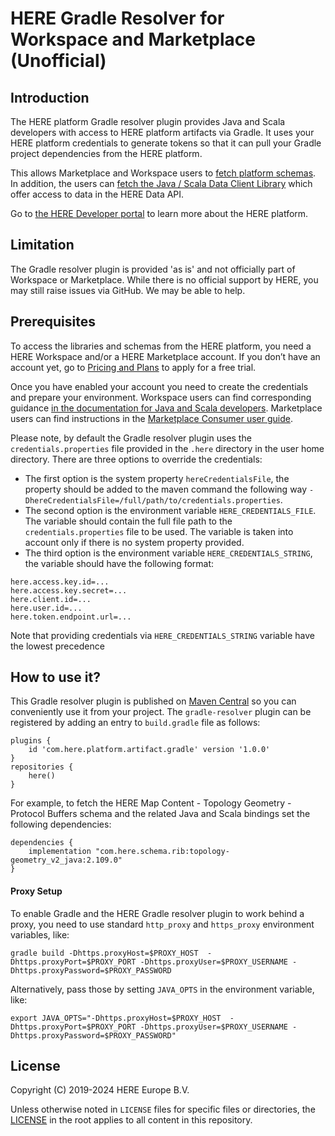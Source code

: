 # HERE Gradle Resolver for Workspace and Marketplace (Unofficial)

## Introduction
The HERE platform Gradle resolver plugin provides Java and Scala developers with access to HERE platform
artifacts via Gradle. It uses your HERE platform credentials to generate tokens so that it can pull your
Gradle project dependencies from the HERE platform.

This allows Marketplace and Workspace users to [fetch platform schemas](https://www.here.com/docs/bundle/here-workspace-developer-guide-java-scala/page/proto-schema/README.html).
In addition, the users can [fetch the Java / Scala Data Client Library](https://www.here.com/docs/bundle/data-client-library-developer-guide-java-scala/page/client/get-data.html)
which offer access to data in the HERE Data API.

Go to [the HERE Developer portal](https://developer.here.com/products/platform) to learn more about the HERE platform.

## Limitation
The Gradle resolver plugin is provided 'as is' and not officially part of Workspace or Marketplace.
While there is no official support by HERE, you may still raise issues via GitHub. We may be able to help.

## Prerequisites
To access the libraries and schemas from the HERE platform, you need a HERE Workspace and/or a HERE Marketplace account.
If you don’t have an account yet, go to [Pricing and Plans](https://www.here.com/get-started/pricing) to apply for a free trial.

Once you have enabled your account you need to create the credentials and prepare your environment.
Workspace users can find corresponding guidance [in the documentation for Java and Scala developers](https://www.here.com/docs/bundle/here-workspace-developer-guide-java-scala/page/topics/how-to-use-sdk.html).
Marketplace users can find instructions in the [Marketplace Consumer user guide](https://www.here.com/docs/bundle/marketplace-consumer-user-guide/page/topics/link-catalogs.html#set-up-your-credentials).

Please note, by default the Gradle resolver plugin uses the `credentials.properties` file provided in the `.here` directory in the user home directory.
There are three options to override the credentials:

- The first option is the system property `hereCredentialsFile`, the property should be added to the maven command the following way `-DhereCredentialsFile=/full/path/to/credentials.properties`.
- The second option is the environment variable `HERE_CREDENTIALS_FILE`.  The variable should contain the full file path to the `credentials.properties` file to be used. The variable is taken into account only if there is no system property provided.
- The third option is the environment variable `HERE_CREDENTIALS_STRING`, the variable should have the following format:
```
here.access.key.id=...
here.access.key.secret=...
here.client.id=...
here.user.id=...
here.token.endpoint.url=...
```
Note that providing credentials via `HERE_CREDENTIALS_STRING` variable have the lowest precedence

## How to use it?
This Gradle resolver plugin is published on [Maven Central](https://search.maven.org/artifact/com.here.platform.artifact/gradle-resolver)
so you can conveniently use it from your project.
The `gradle-resolver` plugin can be registered by adding an entry to `build.gradle` file as follows:


    plugins {
        id 'com.here.platform.artifact.gradle' version '1.0.0'
    }
    repositories {
        here()
    }


For example, to fetch the HERE Map Content - Topology Geometry - Protocol Buffers schema and the related Java and Scala bindings set the following dependencies:


    dependencies {
        implementation "com.here.schema.rib:topology-geometry_v2_java:2.109.0"
    }

#### Proxy Setup
To enable Gradle and the HERE Gradle resolver plugin to work behind a proxy,
you need to use standard `http_proxy` and `https_proxy` environment variables, like:
```shell
gradle build -Dhttps.proxyHost=$PROXY_HOST  -Dhttps.proxyPort=$PROXY_PORT -Dhttps.proxyUser=$PROXY_USERNAME -Dhttps.proxyPassword=$PROXY_PASSWORD
```
Alternatively, pass those by setting `JAVA_OPTS` in the environment variable, like:
```shell
export JAVA_OPTS="-Dhttps.proxyHost=$PROXY_HOST  -Dhttps.proxyPort=$PROXY_PORT -Dhttps.proxyUser=$PROXY_USERNAME -Dhttps.proxyPassword=$PROXY_PASSWORD"
```

## License
Copyright (C) 2019-2024 HERE Europe B.V.

Unless otherwise noted in `LICENSE` files for specific files or directories, the [LICENSE](LICENSE) in the root applies to all content in this repository.
